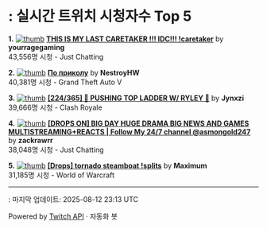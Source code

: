 # : 실시간 트위치 시청자수 Top 5

**1.** [![thumb](https://static-cdn.jtvnw.net/previews-ttv/live_user_yourragegaming-320x180.jpg)](https://twitch.tv/yourragegaming)
**[THIS IS MY LAST CARETAKER !!! IDC!!! !caretaker](https://twitch.tv/yourragegaming)** by **yourragegaming**<br>43,556명 시청  - Just Chatting

**2.** [![thumb](https://static-cdn.jtvnw.net/previews-ttv/live_user_nestroyhw-320x180.jpg)](https://twitch.tv/NestroyHW)
**[По приколу](https://twitch.tv/NestroyHW)** by **NestroyHW**<br>40,381명 시청  - Grand Theft Auto V

**3.** [![thumb](https://static-cdn.jtvnw.net/previews-ttv/live_user_jynxzi-320x180.jpg)](https://twitch.tv/Jynxzi)
**[[224/365] 🚨 PUSHING TOP LADDER W/ RYLEY 🚨](https://twitch.tv/Jynxzi)** by **Jynxzi**<br>39,666명 시청  - Clash Royale

**4.** [![thumb](https://static-cdn.jtvnw.net/previews-ttv/live_user_zackrawrr-320x180.jpg)](https://twitch.tv/zackrawrr)
**[[DROPS ON] BIG DAY HUGE DRAMA BIG NEWS AND GAMES MULTISTREAMING+REACTS | Follow My 24/7 channel @asmongold247](https://twitch.tv/zackrawrr)** by **zackrawrr**<br>38,048명 시청  - Just Chatting

**5.** [![thumb](https://static-cdn.jtvnw.net/previews-ttv/live_user_maximum-320x180.jpg)](https://twitch.tv/Maximum)
**[[Drops] tornado steamboat !splits](https://twitch.tv/Maximum)** by **Maximum**<br>31,185명 시청  - World of Warcraft


---
: 마지막 업데이트: 2025-08-12 23:13 UTC

Powered by [Twitch API](https://dev.twitch.tv/docs/api/reference) · 자동화 봇